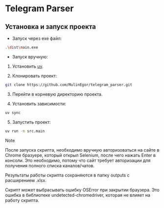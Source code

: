 # Telegram Parser

## Установка и запуск проекта

- Запуск через exe файл:

```bash
.\dist\main.exe
```

- Запуск вручную:

1. Установить [uv](https://docs.astral.sh/uv/getting-started/installation/).

2. Клонировать проект:

```bash
git clone https://github.com/MulinEgor/telegram_parser.git
```

3. Перейти в корневую директорию проекта.

4. Установить зависимости:

```bash
uv sync 
```

5. Запустить проект:

```bash
uv run -m src.main
```

> [!NOTE]  
> После запуска скрипта, необходимо вручную авторизоваться на сайте в Chrome бразуере, который открыл Selenium, после чего нажать Enter в консоли. Это необходимо, потому что сайт требует авторизации для получения полного списка каналов/чатов.
>   
> Результаты работы скрипта сохраняются в папку outputs с расширением .xlsx.
>   
> Скрипт может выбрасывать ошибку OSError при закрытии браузера. Это ошибка в библиотеке undetected-chromedriver, которая не влияет на работу скрипта.
